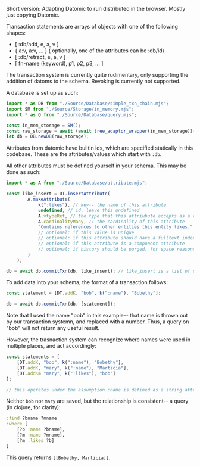 Short version: Adapting Datomic to run distributed in the browser.
Mostly just copying Datomic.

Transaction statements are arrays of objects with one of the following shapes:
- [ :db/add, e, a, v ]
- { a:v, a:v, ... } ( optionally, one of the attributes can be :db/id)
- [ :db/retract, e, a, v ]
- [ fn-name (keyword), p1, p2, p3, ... ]


The transaction system is currently quite rudimentary, only supporting the addition of datoms to the schema. Revoking is currently not supported.

A database is set up as such:

```javascript
import * as DB from "./Source/Database/simple_txn_chain.mjs";
import SM from "./Source/Storage/in_memory.mjs";
import * as Q from "./Source/Database/query.mjs";

const in_mem_storage = SM();
const raw_storage = await (await tree_adaptor_wrapper(in_mem_storage))();
let db = DB.newDB(raw_storage);
```

Attributes from datomic have builtin ids, which are specified statically in this codebase. These are the attributes/values which start with `:db`.

All other attributes must be defined yourself in your schema. This may be done as such:

```javascript
import * as A from "./Source/Database/attribute.mjs";

const like_insert = DT.insertAttribute(
        A.makeAttribute(
            k(":likes"), // key-- the name of this attribute
            undefined, // id. leave this undefined
            A.vtypeRef, // the type that this attriubute accepts as a value. See attribute.js:20 for options
            A.cardinalityMany, // the cardinality of this attribute
            "Contains references to other entities this entity likes." // documentation for this attribute
            // optional: if this value is unique
            // optional: if this attribute should have a fulltext index
            // optional: if this attribute is a component attribute
            // optional: if history should be purged, for space reasons
        )
    );

db = await db.commitTxn(db, like_insert); // like_insert is a list of statements.
```

To add data into your schema, the format of a transaction follows:

```javascript
const statement = [DT.addK, "bob", k(":name"), "Bobethy"];

db = await db.commitTxn(db, [statement]);
```

Note that I used the name "bob" in this example-- that name is thrown out by our transaction systemn, and replaced with a number. Thus, a query on "bob" will not return any useful result.

However, the trasnaction system can recognize where names were used in multiple places, and act accordingly:

```javascript
const statements = [
    [DT.addK, "bob", k(":name"), "Bobethy"],
    [DT.addK, "mary", k(":name"), "Marticia"],
    [DT.addKm "mary", k(":likes"), "bob"]
];

// this operates under the assumption :name is defined as a string attribute, and :likes is a reference attribute.
```

Neither `bob` nor `mary` are saved, but the relationship is consistent-- a query (in clojure, for clarity):

```clojure
:find ?bname ?mname
:where [
    [?b :name ?bname],
    [?m :name ?mname],
    [?m :likes ?b]
]
```

This query returns `[[Bobethy, Marticia]]`.
